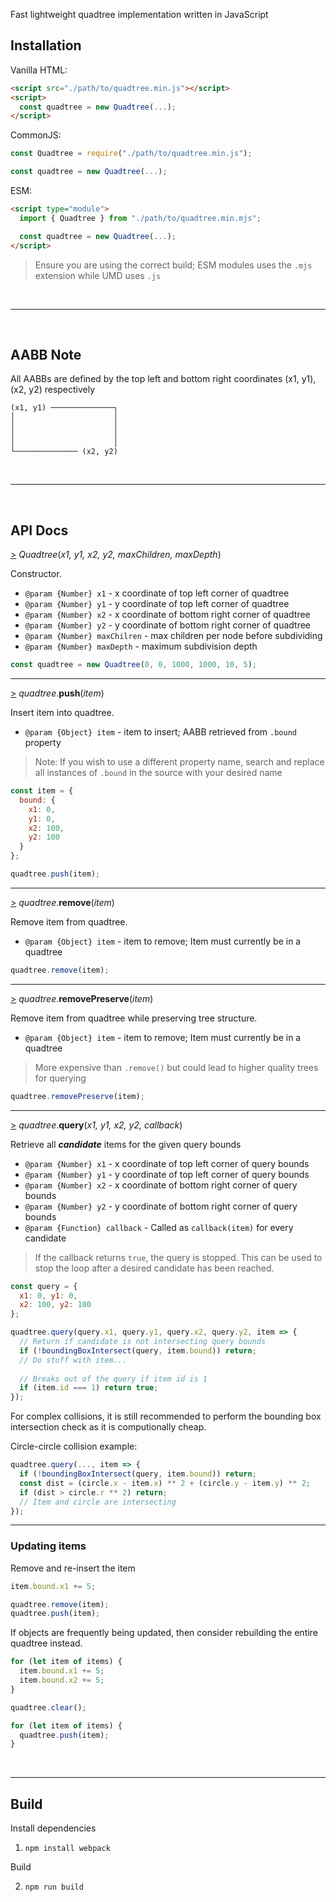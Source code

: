 Fast lightweight quadtree implementation written in JavaScript

## Installation

Vanilla HTML:
```html
<script src="./path/to/quadtree.min.js"></script>
<script>
  const quadtree = new Quadtree(...);
</script>
```

CommonJS:
```js
const Quadtree = require("./path/to/quadtree.min.js");

const quadtree = new Quadtree(...);
```

ESM:
```html
<script type="module">
  import { Quadtree } from "./path/to/quadtree.min.mjs";

  const quadtree = new Quadtree(...);
</script>
```

> Ensure you are using the correct build; ESM modules uses the `.mjs` extension while UMD uses `.js`

<br><hr><br>

## AABB Note

All AABBs are defined by the top left and bottom right coordinates (x1, y1), (x2, y2) respectively

```
(x1, y1) ──────────────┐
│                      │
│                      │
│                      │
│                      │
└────────────── (x2, y2)
```

<br><hr><br>

## API Docs

<a name="quadtree_constructor" href="#quadtree_constructor">></a> *Quadtree*(*x1, y1, x2, y2, maxChildren, maxDepth*)

Constructor.

- `@param {Number} x1` - x coordinate of top left corner of quadtree
- `@param {Number} y1` - y coordinate of top left corner of quadtree
- `@param {Number} x2` - x coordinate of bottom right corner of quadtree
- `@param {Number} y2` - y coordinate of bottom right corner of quadtree
- `@param {Number} maxChilren` - max children per node before subdividing
- `@param {Number} maxDepth` - maximum subdivision depth

```js
const quadtree = new Quadtree(0, 0, 1000, 1000, 10, 5);
```

<hr>

<a name="quadtree_push" href="#quadtree_push">></a> *quadtree*.**push**(*item*)

Insert item into quadtree.

- `@param {Object} item` - item to insert; AABB retrieved from `.bound` property

> Note: If you wish to use a different property name, search and replace all instances of `.bound` in the source with your desired name

```js
const item = {
  bound: {
    x1: 0,
    y1: 0,
    x2: 100,
    y2: 100
  }
};

quadtree.push(item);
```

<hr>

<a name="quadtree_remove" href="#quadtree_remove">></a> *quadtree*.**remove**(*item*)

Remove item from quadtree.

- `@param {Object} item` - item to remove; Item must currently be in a quadtree

```js
quadtree.remove(item);
```

<hr>

<a name="quadtree_removePreserve" href="#quadtree_removePreserve">></a> *quadtree*.**removePreserve**(*item*)

Remove item from quadtree while preserving tree structure.

- `@param {Object} item` - item to remove; Item must currently be in a quadtree

> More expensive than `.remove()` but could lead to higher quality trees for querying

```js
quadtree.removePreserve(item);
```

<hr>

<a name="quadtree_query" href="#quadtree_query">></a> *quadtree*.**query**(*x1, y1, x2, y2, callback*)

Retrieve all ***candidate*** items for the given query bounds

- `@param {Number} x1` - x coordinate of top left corner of query bounds
- `@param {Number} y1` - y coordinate of top left corner of query bounds
- `@param {Number} x2` - x coordinate of bottom right corner of query bounds
- `@param {Number} y2` - y coordinate of bottom right corner of query bounds
- `@param {Function} callback` - Called as `callback(item)` for every candidate

> If the callback returns `true`, the query is stopped. This can be used to stop the loop after a desired candidate has been reached.

```js
const query = {
  x1: 0, y1: 0,
  x2: 100, y2: 100
};

quadtree.query(query.x1, query.y1, query.x2, query.y2, item => {
  // Return if candidate is not intersecting query bounds
  if (!boundingBoxIntersect(query, item.bound)) return;
  // Do stuff with item...
  
  // Breaks out of the query if item id is 1
  if (item.id === 1) return true;
});
```

For complex collisions, it is still recommended to perform the bounding box intersection check as it is computionally cheap.

Circle-circle collision example:
```js
quadtree.query(..., item => {
  if (!boundingBoxIntersect(query, item.bound)) return;
  const dist = (circle.x - item.x) ** 2 + (circle.y - item.y) ** 2;
  if (dist > circle.r ** 2) return;
  // Item and circle are intersecting
});
```

<hr>

### Updating items

Remove and re-insert the item

```js
item.bound.x1 += 5;

quadtree.remove(item);
quadtree.push(item);
```

If objects are frequently being updated, then consider rebuilding the entire quadtree instead.

```js
for (let item of items) {
  item.bound.x1 += 5;
  item.bound.x2 += 5;
}

quadtree.clear();

for (let item of items) {
  quadtree.push(item);
}
```

<br><hr>

## Build

Install dependencies

1) `npm install webpack`

Build

2) `npm run build`